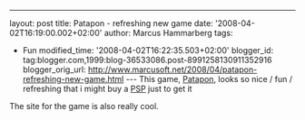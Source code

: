 ---
layout: post
title: Patapon - refreshing new game
date: '2008-04-02T16:19:00.002+02:00'
author: Marcus Hammarberg
tags:
  - Fun
modified_time: '2008-04-02T16:22:35.503+02:00'
blogger_id: tag:blogger.com,1999:blog-36533086.post-8991258130911352916
blogger_orig_url: http://www.marcusoft.net/2008/04/patapon-refreshing-new-game.html ---
This game, [Patapon](http://www.us.playstation.com/patapon/), looks so
nice / fun / refreshing that i might buy a
[PSP](http://www.us.playstation.com/PSP/About) just to get it



The site for the game is also really cool.

